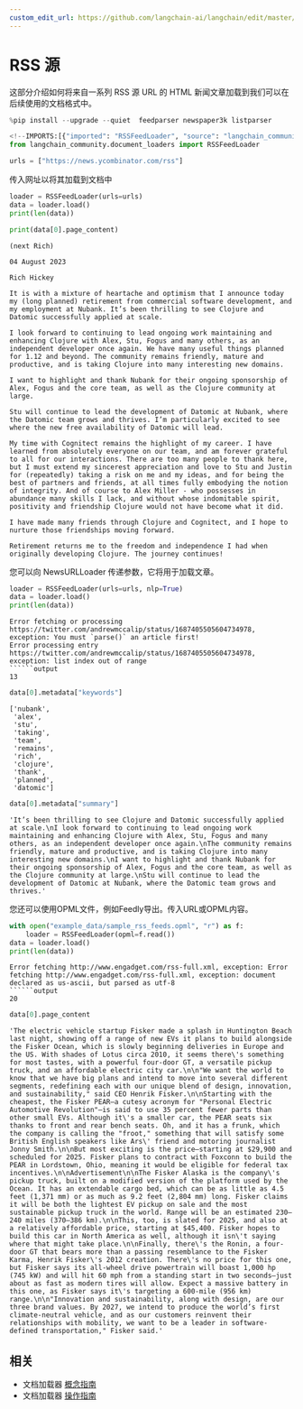 ```yaml
---
custom_edit_url: https://github.com/langchain-ai/langchain/edit/master/docs/docs/integrations/document_loaders/rss.ipynb
---
```

# RSS 源

这部分介绍如何将来自一系列 RSS 源 URL 的 HTML 新闻文章加载到我们可以在后续使用的文档格式中。


```python
%pip install --upgrade --quiet  feedparser newspaper3k listparser
```


```python
<!--IMPORTS:[{"imported": "RSSFeedLoader", "source": "langchain_community.document_loaders", "docs": "https://python.langchain.com/api_reference/community/document_loaders/langchain_community.document_loaders.rss.RSSFeedLoader.html", "title": "RSS Feeds"}]-->
from langchain_community.document_loaders import RSSFeedLoader
```


```python
urls = ["https://news.ycombinator.com/rss"]
```

传入网址以将其加载到文档中


```python
loader = RSSFeedLoader(urls=urls)
data = loader.load()
print(len(data))
```


```python
print(data[0].page_content)
```
```output
(next Rich)

04 August 2023

Rich Hickey

It is with a mixture of heartache and optimism that I announce today my (long planned) retirement from commercial software development, and my employment at Nubank. It’s been thrilling to see Clojure and Datomic successfully applied at scale.

I look forward to continuing to lead ongoing work maintaining and enhancing Clojure with Alex, Stu, Fogus and many others, as an independent developer once again. We have many useful things planned for 1.12 and beyond. The community remains friendly, mature and productive, and is taking Clojure into many interesting new domains.

I want to highlight and thank Nubank for their ongoing sponsorship of Alex, Fogus and the core team, as well as the Clojure community at large.

Stu will continue to lead the development of Datomic at Nubank, where the Datomic team grows and thrives. I’m particularly excited to see where the new free availability of Datomic will lead.

My time with Cognitect remains the highlight of my career. I have learned from absolutely everyone on our team, and am forever grateful to all for our interactions. There are too many people to thank here, but I must extend my sincerest appreciation and love to Stu and Justin for (repeatedly) taking a risk on me and my ideas, and for being the best of partners and friends, at all times fully embodying the notion of integrity. And of course to Alex Miller - who possesses in abundance many skills I lack, and without whose indomitable spirit, positivity and friendship Clojure would not have become what it did.

I have made many friends through Clojure and Cognitect, and I hope to nurture those friendships moving forward.

Retirement returns me to the freedom and independence I had when originally developing Clojure. The journey continues!
```
您可以向 NewsURLLoader 传递参数，它将用于加载文章。


```python
loader = RSSFeedLoader(urls=urls, nlp=True)
data = loader.load()
print(len(data))
```
```output
Error fetching or processing https://twitter.com/andrewmccalip/status/1687405505604734978, exception: You must `parse()` an article first!
Error processing entry https://twitter.com/andrewmccalip/status/1687405505604734978, exception: list index out of range
``````output
13
```

```python
data[0].metadata["keywords"]
```



```output
['nubank',
 'alex',
 'stu',
 'taking',
 'team',
 'remains',
 'rich',
 'clojure',
 'thank',
 'planned',
 'datomic']
```



```python
data[0].metadata["summary"]
```



```output
'It’s been thrilling to see Clojure and Datomic successfully applied at scale.\nI look forward to continuing to lead ongoing work maintaining and enhancing Clojure with Alex, Stu, Fogus and many others, as an independent developer once again.\nThe community remains friendly, mature and productive, and is taking Clojure into many interesting new domains.\nI want to highlight and thank Nubank for their ongoing sponsorship of Alex, Fogus and the core team, as well as the Clojure community at large.\nStu will continue to lead the development of Datomic at Nubank, where the Datomic team grows and thrives.'
```


您还可以使用OPML文件，例如Feedly导出。传入URL或OPML内容。


```python
with open("example_data/sample_rss_feeds.opml", "r") as f:
    loader = RSSFeedLoader(opml=f.read())
data = loader.load()
print(len(data))
```
```output
Error fetching http://www.engadget.com/rss-full.xml, exception: Error fetching http://www.engadget.com/rss-full.xml, exception: document declared as us-ascii, but parsed as utf-8
``````output
20
```

```python
data[0].page_content
```



```output
'The electric vehicle startup Fisker made a splash in Huntington Beach last night, showing off a range of new EVs it plans to build alongside the Fisker Ocean, which is slowly beginning deliveries in Europe and the US. With shades of Lotus circa 2010, it seems there\'s something for most tastes, with a powerful four-door GT, a versatile pickup truck, and an affordable electric city car.\n\n"We want the world to know that we have big plans and intend to move into several different segments, redefining each with our unique blend of design, innovation, and sustainability," said CEO Henrik Fisker.\n\nStarting with the cheapest, the Fisker PEAR—a cutesy acronym for "Personal Electric Automotive Revolution"—is said to use 35 percent fewer parts than other small EVs. Although it\'s a smaller car, the PEAR seats six thanks to front and rear bench seats. Oh, and it has a frunk, which the company is calling the "froot," something that will satisfy some British English speakers like Ars\' friend and motoring journalist Jonny Smith.\n\nBut most exciting is the price—starting at $29,900 and scheduled for 2025. Fisker plans to contract with Foxconn to build the PEAR in Lordstown, Ohio, meaning it would be eligible for federal tax incentives.\n\nAdvertisement\n\nThe Fisker Alaska is the company\'s pickup truck, built on a modified version of the platform used by the Ocean. It has an extendable cargo bed, which can be as little as 4.5 feet (1,371 mm) or as much as 9.2 feet (2,804 mm) long. Fisker claims it will be both the lightest EV pickup on sale and the most sustainable pickup truck in the world. Range will be an estimated 230–240 miles (370–386 km).\n\nThis, too, is slated for 2025, and also at a relatively affordable price, starting at $45,400. Fisker hopes to build this car in North America as well, although it isn\'t saying where that might take place.\n\nFinally, there\'s the Ronin, a four-door GT that bears more than a passing resemblance to the Fisker Karma, Henrik Fisker\'s 2012 creation. There\'s no price for this one, but Fisker says its all-wheel drive powertrain will boast 1,000 hp (745 kW) and will hit 60 mph from a standing start in two seconds—just about as fast as modern tires will allow. Expect a massive battery in this one, as Fisker says it\'s targeting a 600-mile (956 km) range.\n\n"Innovation and sustainability, along with design, are our three brand values. By 2027, we intend to produce the world’s first climate-neutral vehicle, and as our customers reinvent their relationships with mobility, we want to be a leader in software-defined transportation," Fisker said.'
```



## 相关

- 文档加载器 [概念指南](/docs/concepts/#document-loaders)
- 文档加载器 [操作指南](/docs/how_to/#document-loaders)

